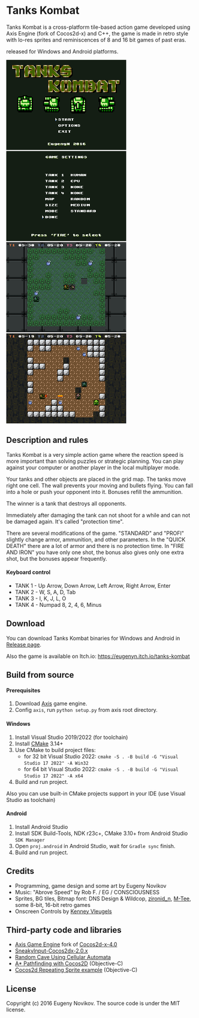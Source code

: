# Tanks Kombat

Tanks Kombat is a cross-platform tile-based action game developed using Axis Engine (fork of Cocos2d-x) and C++, 
the game is made in retro style with lo-res sprites and reminiscences of 8 and 16 bit games of past eras.

released for Windows and Android platforms.

![scr1](/Screenshots/scr1.png) ![scr2](/Screenshots/scr2.png)
![scr3](/Screenshots/scr3.png) ![scr4](/Screenshots/scr4.png)


## Description and rules

Tanks Kombat is a very simple action game where the reaction speed is more important than solving puzzles or strategic planning. You can play against your computer or another player in the local multiplayer mode.

Your tanks and other objects are placed in the grid map. The tanks move right one cell. The wall prevents your moving and bullets flying. You can fall into a hole or push your opponent into it. Bonuses refill the ammunition.

The winner is a tank that destroys all opponents.

Immediately after damaging the tank can not shoot for a while and can not be damaged again. It's called "protection time".

There are several modifications of the game. "STANDARD" and "PROFI" slightly change armor, ammunition, and other parameters. In the "QUICK DEATH" there are a lot of armor and there is no protection time. In "FIRE AND IRON" you have only one shot, the bonus also gives only one extra shot, but the bonuses appear frequently.

#### Keyboard control

* TANK 1 - Up Arrow, Down Arrow, Left Arrow, Right Arrow, Enter
* TANK 2 - W, S, A, D, Tab
* TANK 3 - I, K, J, L, O
* TANK 4 - Numpad 8, 2, 4, 6, Minus

## Download

You can download Tanks Kombat binaries for Windows and Android in [Release page](https://github.com/EugenyN/TanksKombat/releases).

Also the game is available on Itch.io: https://eugenyn.itch.io/tanks-kombat

## Build from source

#### Prerequisites

1. Download [Axis](https://github.com/axis-project/axis) game engine.
2. Config ```axis```, run ```python setup.py``` from axis root directory.

#### Windows

1. Install Visual Studio 2019/2022 (for toolchain)
2. Install [CMake](https://cmake.org/) 3.14+  
3. Use CMake to build project files:
   * for 32 bit Visual Studio 2022: ```cmake -S . -B build -G "Visual Studio 17 2022" -A Win32```
   * for 64 bit Visual Studio 2022: ```cmake -S . -B build -G "Visual Studio 17 2022" -A x64```
4. Build and run project.
	
Also you can use built-in CMake projects support in your IDE (use Visual Studio as toolchain)

#### Android

1. Install Android Studio
2. Install SDK Build-Tools, NDK r23c+, CMake 3.10+ from Android Studio ```SDK Manager```
3. Open ```proj.android``` in Android Studio, wait for ```Gradle sync``` finish.
4. Build and run project.

## Credits

* Programming, game design and some art by Eugeny Novikov
* Music: "Abrove Speed" by Rob F. / EG / CONSCIOUSNESS
* Sprites, BG tiles, Bitmap font: DNS Design & Wildcop, [zironid_n](http://opengameart.org/content/tanks), [M-Tee](http://www.romhacking.net/forum/index.php?topic=16132.40), some 8-bit, 16-bit retro games
* Onscreen Controls by [Kenney Vleugels](https://www.kenney.nl/)

## Third-party code and libraries

* [Axis Game Engine](https://github.com/axis-project/axis) fork of [Cocos2d-x-4.0](https://github.com/cocos2d/cocos2d-x)
* [SneakyInput-Cocos2dx-2.0.x](https://github.com/cpinan/SneakyInput-Cocos2dx-2.0.x)
* [Random Cave Using Cellular Automata](http://gamedevelopment.tutsplus.com/tutorials/generate-random-cave-levels-using-cellular-automata--gamedev-9664)
* [A* Pathfinding with Cocos2D](http://www.raywenderlich.com/4970/how-to-implement-a-pathfinding-with-cocos2d-tutorial) (Objective-C)
* [Cocos2d Repeating Sprite example](https://gist.github.com/Nolithius/6694990) (Objective-C)

## License

Copyright (c) 2016 Eugeny Novikov. The source code is under the MIT license.